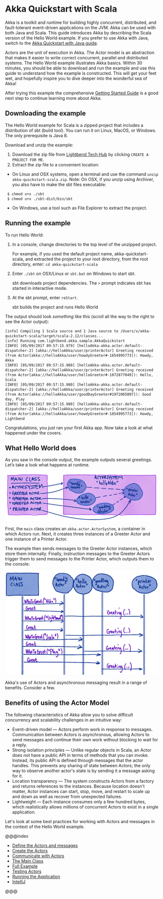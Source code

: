 # Akka Quickstart with Scala
 
Akka is a toolkit and runtime for building highly concurrent, distributed, and fault-tolerant event-driven applications on the JVM. Akka can be used with both Java and Scala.
This guide introduces Akka by describing the Scala version of the Hello World example. If you prefer to use Akka with Java, switch to the [Akka Quickstart with Java guide](http://developer.lightbend.com/guides/akka-quickstart-java/). 

Actors are the unit of execution in Akka. The Actor model is an abstraction that makes it easier to write correct concurrent, parallel and distributed systems. The Hello World example illustrates Akka basics. Within 30 minutes, you should be able to download and run the example and use this guide to understand how the example is constructed. This will get your feet wet, and hopefully inspire you to dive deeper into the wonderful sea of Akka!

After trying this example the comprehensive [Getting Started Guide](http://doc.akka.io/docs/akka/current/scala/guide/introduction.html) is a good next step to continue learning more about Akka.

## Downloading the example 

The Hello World example for Scala is a zipped project that includes a distribution of sbt (build tool). You can run it on Linux, MacOS, or Windows. The only prerequisite is Java 8.

Download and unzip the example:

1. Download the zip file from [Lightbend Tech Hub](http://dev.lightbend.com/start/?group=akka&project=akka-quickstart-scala) by clicking `CREATE A PROJECT FOR ME`. 
1. Extract the zip file to a convenient location: 
  - On Linux and OSX systems, open a terminal and use the command `unzip akka-quickstart-scala.zip`. Note: On OSX, if you unzip using Archiver, you also have to make the sbt files executable:
```
 $ chmod u+x ./sbt
 $ chmod u+x ./sbt-dist/bin/sbt
```
  - On Windows, use a tool such as File Explorer to extract the project. 

## Running the example

To run Hello World:

1. In a console, change directories to the top level of the unzipped project.
 
    For example, if you used the default project name, akka-quickstart-scala, and extracted the project to your root directory,
    from the root directory, enter: `cd akka-quickstart-scala`

1. Enter `./sbt` on OSX/Linux or `sbt.bat` on Windows to start sbt.
 
    sbt downloads project dependencies. The `>` prompt indicates sbt has started in interactive mode.

1. At the sbt prompt, enter `reStart`.
 
    sbt builds the project and runs Hello World

The output should look _something_ like this (scroll all the way to the right to see the Actor output):
 
```
[info] Compiling 1 Scala source and 1 Java source to /Users/x/akka-quickstart-scala/target/scala-2.12/classes...
[info] Running com.lightbend.akka.sample.AkkaQuickstart
[INFO] [05/09/2017 09:57:15.979] [helloAkka-akka.actor.default-dispatcher-2] [akka://helloAkka/user/printerActor] Greeting received (from Actor[akka://helloAkka/user/howdyGreeter#-1854995773]): Howdy, Akka
[INFO] [05/09/2017 09:57:15.980] [helloAkka-akka.actor.default-dispatcher-2] [akka://helloAkka/user/printerActor] Greeting received (from Actor[akka://helloAkka/user/helloGreeter#-1072877049]): Hello, Scala
[INFO] [05/09/2017 09:57:15.980] [helloAkka-akka.actor.default-dispatcher-2] [akka://helloAkka/user/printerActor] Greeting received (from Actor[akka://helloAkka/user/goodDayGreeter#1972065097]): Good day, Play
[INFO] [05/09/2017 09:57:15.980] [helloAkka-akka.actor.default-dispatcher-2] [akka://helloAkka/user/printerActor] Greeting received (from Actor[akka://helloAkka/user/howdyGreeter#-1854995773]): Howdy, Lightbend
```
   
Congratulations, you just ran your first Akka app. Now take a look at what happened under the covers. 

## What Hello World does

As you saw in the console output, the example outputs several greetings. Let’s take a look what happens at runtime.

![Architecture](images/hello-akka-architecture.png)

First, the `main` class creates an `akka.actor.ActorSystem`, a container in which Actors run. Next, it creates three instances of a Greeter Actor and one instance of a Printer Actor. 

The example then sends messages to the Greeter Actor instances, which store them internally. Finally, instruction messages to the Greeter Actors trigger them to send messages to the Printer Actor, which outputs them to the console:

![Messages](images/hello-akka-messages.png)

Akka's use of Actors and asynchronous messaging result in a range of benefits. Consider a few.

## Benefits of using the Actor Model

The following characteristics of Akka allow you to solve difficult concurrency and scalability challenges in an intuitive way: 

* Event-driven model &#8212; Actors perform work in response to messages. Communication between Actors is asynchronous, allowing Actors to send messages and continue their own work without blocking to wait for a reply.
* Strong isolation principles &#8212; Unlike regular objects in Scala, an Actor does not have a public API in terms of methods that you can invoke. Instead, its public API is defined through messages that the actor handles. This prevents any sharing of state between Actors; the only way to observe another actor's state is by sending it a message asking for it.
* Location transparency &#8212; The system constructs Actors from a factory and returns references to the instances. Because location doesn't matter, Actor instances can start, stop, move, and restart to scale up and down as well as recover from unexpected failures. 
* Lightweight &#8212; Each instance consumes only a few hundred bytes, which realistically allows millions of concurrent Actors to exist in a single application.
 
Let's look at some best practices for working with Actors and messages in the context of the Hello World example.

@@@index

* [Define the Actors and messages](define-actors.md)
* [Create the Actors](create-actors.md)
* [Communicate with Actors](communicate-with-actors.md)
* [The Main Class](main-class.md)
* [Full Example](full-example.md)
* [Testing Actors](testing-actors.md)
* [Running the Application](running-the-application.md)
* [IntelliJ](intellij-idea.md)

@@@

